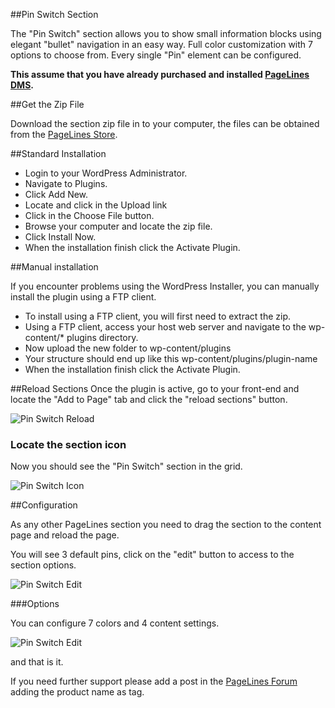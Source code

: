##Pin Switch Section

The "Pin Switch" section allows you to show small information blocks using elegant "bullet" navigation in an easy way. Full color customization with 7 options to choose from. Every single "Pin" element can be configured.

**This assume that you have already purchased and installed [PageLines DMS][1].**


##Get the Zip File

Download the section zip file in to your computer, the files can be obtained from the [PageLines Store][2].

##Standard Installation

* Login to your WordPress Administrator.
* Navigate to Plugins.
* Click Add New.
* Locate and click in the Upload link
* Click in the Choose File button.
* Browse your computer and locate the zip file.
* Click Install Now.
* When the installation finish click the Activate Plugin.

##Manual installation

If you encounter problems using the WordPress  Installer, you can manually install the plugin using a FTP client.

* To install using a FTP client, you will first need to extract the zip.
* Using a FTP client, access your host web server and navigate to the wp-content/* plugins directory.
* Now upload the new folder to wp-content/plugins
* Your structure should end up like this wp-content/plugins/plugin-name
* When the installation finish click the Activate Plugin.

##Reload Sections
Once the plugin is active, go to your front-end and locate the "Add to Page" tab and click the "reload sections" button.

![Pin Switch Reload][3]

### Locate the section icon
Now you should see the "Pin Switch" section in the grid.

![Pin Switch Icon][4]

##Configuration

As any other PageLines section you need to drag the section to the content page and reload the page.

You will see 3 default pins, click on the "edit" button to access to the section options.

![Pin Switch Edit][5]

###Options

You can configure 7 colors and 4 content settings.

![Pin Switch Edit][6]

and that is it.

If you need further support please add a post in the [PageLines Forum][7] adding the product name as tag.


  [1]: http://www.pagelines.com/shop/core/dms/
  [2]: https://www.pagelines.com/my-account/
  [3]: http://enriquechavez.co/wp-content/uploads/2014/07/pin-switch-reload.png
  [4]: http://enriquechavez.co/wp-content/uploads/2014/07/pin-switch-icon.png
  [5]: http://enriquechavez.co/wp-content/uploads/2014/07/pin-switch-edit.png
  [6]: http://enriquechavez.co/wp-content/uploads/2014/07/pin-switch-options.png
  [7]: http://forum.pagelines.com/forum/87-products-by-enrique/
  [8]: http://enriquechavez.co/wp-content/uploads/2014/07/pinswitch-documentation.pdf